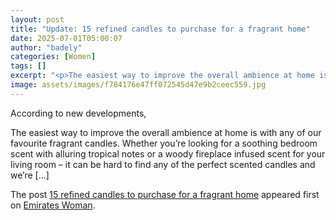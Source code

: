 ```yaml
---
layout: post
title: "Update: 15 refined candles to purchase for a fragrant home"
date: 2025-07-01T05:00:07
author: "badely"
categories: [Women]
tags: []
excerpt: "<p>The easiest way to improve the overall ambience at home is with any of our favourite fragrant candles. Whether you&#8217;re looking for a soothing "
image: assets/images/f784176e47ff072545d47e9b2ceec559.jpg
---
```


According to new developments, <p>The easiest way to improve the overall ambience at home is with any of our favourite fragrant candles. Whether you&#8217;re looking for a soothing bedroom scent with alluring tropical notes or a woody fireplace infused scent for your living room &#8211; it can be hard to find any of the perfect scented candles and we’re [&#8230;]</p>
<p>The post <a href="https://emirateswoman.com/refined-candles-to-purchase-for-a-fragrant-home/" rel="nofollow">15 refined candles to purchase for a fragrant home</a> appeared first on <a href="https://emirateswoman.com" rel="nofollow">Emirates Woman</a>.</p>

